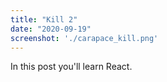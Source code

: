 ```yaml
---
title: "Kill 2"
date: "2020-09-19"
screenshot: './carapace_kill.png'
---
```


In this post you'll learn React.

